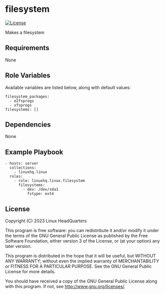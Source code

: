 # filesystem

[![License](https://img.shields.io/badge/license-GPLv3-lightgreen)](https://www.gnu.org/licenses/gpl-3.0.en.html#license-text)

Makes a filesystem

## Requirements

None

## Role Variables

Available variables are listed below, along with default values:

    filesystem_packages:
      - e2fsprogs
      - xfsprogs
    filesystems: []

## Dependencies

None

## Example Playbook

    - hosts: server
      collections:
        - linuxhq.linux
      roles:
        - role: linuxhq.linux.filesystem
          filesystems:
            - dev: /dev/sda1
              fstype: ext4

## License

Copyright (C) 2023 Linux HeadQuarters

This program is free software: you can redistribute it and/or modify
it under the terms of the GNU General Public License as published by
the Free Software Foundation, either version 3 of the License, or
(at your option) any later version.

This program is distributed in the hope that it will be useful,
but WITHOUT ANY WARRANTY; without even the implied warranty of
MERCHANTABILITY or FITNESS FOR A PARTICULAR PURPOSE. See the
GNU General Public License for more details.

You should have received a copy of the GNU General Public License
along with this program. If not, see <http://www.gnu.org/licenses/>.
